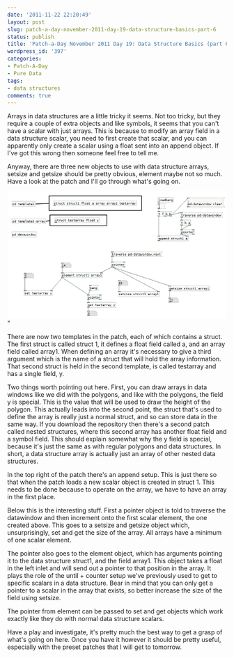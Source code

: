 ```yaml
---
date: '2011-11-22 22:20:49'
layout: post
slug: patch-a-day-november-2011-day-19-data-structure-basics-part-6
status: publish
title: 'Patch-a-Day November 2011 Day 19: Data Structure Basics (part 6)'
wordpress_id: '397'
categories:
- Patch-A-Day
- Pure Data
tags:
- data structures
comments: true
---
```


Arrays in data structures are a little tricky it seems. Not too tricky, but they require a couple of extra objects and like symbols, it seems that you can't have a scalar with just arrays. This is because to modify an array field in a data structure scalar, you need to first create that scalar, and you can apparently only create a scalar using a float sent into an append object. If I've got this wrong then someone feel free to tell me.

Anyway, there are three new objects to use with data structure arrays, setsize and getsize should be pretty obvious, element maybe not so much. Have a look at the patch and I'll go through what's going on.

![Array manipulation in data structures](/a/2011-11-22-patch-a-day-november-2011-day-19-data-structure-basics-part-6/array-data-structure.png)"

There are now two templates in the patch, each of which contains a struct. The first struct is called struct 1, it defines a float field called a, and an array field called array1. When defining an array it's necessary to give a third argument which is the name of a struct that will hold the array information. That second struct is held in the second template, is called testarray and has a single field, y.

Two things worth pointing out here. First, you can draw arrays in data windows like we did with the polygons, and like with the polygons, the field y is special. This is the value that will be used to draw the height of the polygon. This actually leads into the second point, the struct that's used to define the array is really just a normal struct, and so can store data in the same way. If you download the repository then there's a second patch called nested structures, where this second array has another float field and a symbol field. This should explain somewhat why the y field is special, because it's just the same as with regular polygons and data structures. In short, a data structure array is actually just an array of other nested data structures.

In the top right of the patch there's an append setup. This is just there so that when the patch loads a new scalar object is created in struct 1. This needs to be done because to operate on the array, we have to have an array in the first place.

Below this is the interesting stuff. First a pointer object is told to traverse the datawindow and then increment onto the first scalar element, the one created above. This goes to a setsize and getsize object which, unsurprisingly, set and get the size of the array. All arrays have a minimum of one scalar element.

The pointer also goes to the element object, which has arguments pointing it to the data structure struct1, and the field array1. This object takes a float in the left inlet and will send out a pointer to that position in the array. It plays the role of the until + counter setup we've previously used to get to specific scalars in a data structure. Bear in mind that you can only get a pointer to a scalar in the array that exists, so better increase the size of the field using setsize.

The pointer from element can be passed to set and get objects which work exactly like they do with normal data structure scalars.

Have a play and investigate, it's pretty much the best way to get a grasp of what's going on here. Once you have it however it should be pretty useful, especially with the preset patches that I will get to tomorrow.
